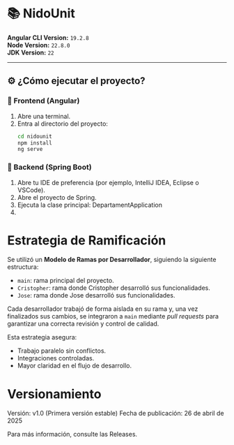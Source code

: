 # 📚 NidoUnit

**Angular CLI Version:** `19.2.8`  
**Node Version:** `22.8.0`  
**JDK Version:** `22`

---

## ⚙️ ¿Cómo ejecutar el proyecto?

### 🔸 Frontend (Angular)

1. Abre una terminal.
2. Entra al directorio del proyecto:
   ```bash
   cd nidounit
   npm install
   ng serve
### 🔸 Backend (Spring Boot)
1. Abre tu IDE de preferencia (por ejemplo, IntelliJ IDEA, Eclipse o VSCode).
2. Abre el proyecto de Spring.
3. Ejecuta la clase principal: DepartamentApplication
4. 
# Estrategia de Ramificación

Se utilizó un **Modelo de Ramas por Desarrollador**, siguiendo la siguiente estructura:

- `main`: rama principal del proyecto.
- `Cristopher`: rama donde Cristopher desarrolló sus funcionalidades.
- `Jose`: rama donde Jose desarrolló sus funcionalidades.

Cada desarrollador trabajó de forma aislada en su rama y, una vez finalizados sus cambios, se integraron a `main` mediante *pull requests* para garantizar una correcta revisión y control de calidad.

Esta estrategia asegura:
- Trabajo paralelo sin conflictos.
- Integraciones controladas.
- Mayor claridad en el flujo de desarrollo.


# Versionamiento
Versión: v1.0 (Primera versión estable)
Fecha de publicación: 26 de abril de 2025

Para más información, consulte las Releases.
